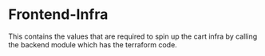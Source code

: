 # Frontend-Infra
This contains the values that are required to spin up the cart infra by calling the backend module which has the terraform code.